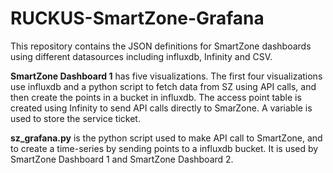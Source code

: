 # RUCKUS-SmartZone-Grafana
This repository contains the JSON definitions for SmartZone dashboards using different datasources including influxdb, Infinity and CSV.

**SmartZone Dashboard 1** has five visualizations. The first four visualizations use influxdb and a python script to fetch data from SZ using API calls, and then create the points in a bucket in influxdb.
The access point table is created using Infinity to send API calls directly to SmarZone. A variable is used to store the service ticket.

**sz_grafana.py** is the python script used to make API call to SmartZone, and to create a time-series by sending points to a influxdb bucket. It is used by SmartZone Dashboard 1 and SmartZone Dashboard 2.
